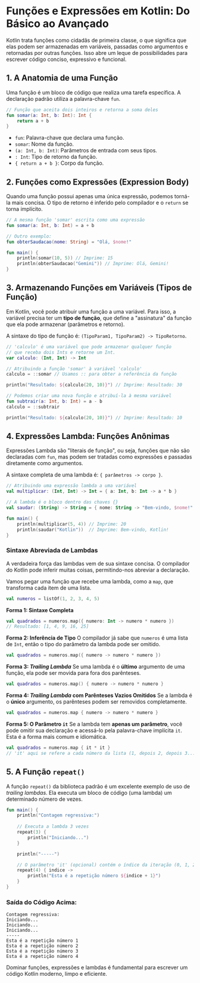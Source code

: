 # Funções e Expressões em Kotlin: Do Básico ao Avançado

Kotlin trata funções como cidadãs de primeira classe, o que significa que elas podem ser armazenadas em variáveis, passadas como argumentos e retornadas por outras funções. Isso abre um leque de possibilidades para escrever código conciso, expressivo e funcional.

## 1. A Anatomia de uma Função

Uma função é um bloco de código que realiza uma tarefa específica. A declaração padrão utiliza a palavra-chave `fun`.

```kotlin
// Função que aceita dois inteiros e retorna a soma deles
fun somar(a: Int, b: Int): Int {
    return a + b
}
```
- `fun`: Palavra-chave que declara uma função.
- `somar`: Nome da função.
- `(a: Int, b: Int)`: Parâmetros de entrada com seus tipos.
- `: Int`: Tipo de retorno da função.
- `{ return a + b }`: Corpo da função.

## 2. Funções como Expressões (Expression Body)

Quando uma função possui apenas uma única expressão, podemos torná-la mais concisa. O tipo de retorno é inferido pelo compilador e o `return` se torna implícito.

```kotlin
// A mesma função 'somar' escrita como uma expressão
fun somar(a: Int, b: Int) = a + b

// Outro exemplo:
fun obterSaudacao(nome: String) = "Olá, $nome!"

fun main() {
    println(somar(10, 5)) // Imprime: 15
    println(obterSaudacao("Gemini")) // Imprime: Olá, Gemini!
}
```

## 3. Armazenando Funções em Variáveis (Tipos de Função)

Em Kotlin, você pode atribuir uma função a uma variável. Para isso, a variável precisa ter um **tipo de função**, que define a "assinatura" da função que ela pode armazenar (parâmetros e retorno).

A sintaxe do tipo de função é: `(TipoParam1, TipoParam2) -> TipoRetorno`.

```kotlin
// 'calculo' é uma variável que pode armazenar qualquer função
// que receba dois Ints e retorne um Int.
var calculo: (Int, Int) -> Int

// Atribuindo a função 'somar' à variável 'calculo'
calculo = ::somar // Usamos :: para obter a referência da função

println("Resultado: ${calculo(20, 10)}") // Imprime: Resultado: 30

// Podemos criar uma nova função e atribuí-la à mesma variável
fun subtrair(a: Int, b: Int) = a - b
calculo = ::subtrair

println("Resultado: ${calculo(20, 10)}") // Imprime: Resultado: 10
```

## 4. Expressões Lambda: Funções Anônimas

Expressões Lambda são "literais de função", ou seja, funções que não são declaradas com `fun`, mas podem ser tratadas como expressões e passadas diretamente como argumentos.

A sintaxe completa de uma lambda é: `{ parâmetros -> corpo }`.

```kotlin
// Atribuindo uma expressão lambda a uma variável
val multiplicar: (Int, Int) -> Int = { a: Int, b: Int -> a * b }

// A lambda é o bloco dentro das chaves {}
val saudar: (String) -> String = { nome: String -> "Bem-vindo, $nome!" }

fun main() {
    println(multiplicar(5, 4)) // Imprime: 20
    println(saudar("Kotlin"))  // Imprime: Bem-vindo, Kotlin!
}
```

### Sintaxe Abreviada de Lambdas

A verdadeira força das lambdas vem de sua sintaxe concisa. O compilador do Kotlin pode inferir muitas coisas, permitindo-nos abreviar a declaração.

Vamos pegar uma função que recebe uma lambda, como a `map`, que transforma cada item de uma lista.

```kotlin
val numeros = listOf(1, 2, 3, 4, 5)
```

**Forma 1: Sintaxe Completa**
```kotlin
val quadrados = numeros.map({ numero: Int -> numero * numero })
// Resultado: [1, 4, 9, 16, 25]
```

**Forma 2: Inferência de Tipo**
O compilador já sabe que `numeros` é uma lista de `Int`, então o tipo do parâmetro da lambda pode ser omitido.
```kotlin
val quadrados = numeros.map({ numero -> numero * numero })
```

**Forma 3: *Trailing Lambda***
Se uma lambda é o **último** argumento de uma função, ela pode ser movida para fora dos parênteses.
```kotlin
val quadrados = numeros.map() { numero -> numero * numero }
```

**Forma 4: *Trailing Lambda* com Parênteses Vazios Omitidos**
Se a lambda é o **único** argumento, os parênteses podem ser removidos completamente.
```kotlin
val quadrados = numeros.map { numero -> numero * numero }
```

**Forma 5: O Parâmetro `it`**
Se a lambda tem **apenas um parâmetro**, você pode omitir sua declaração e acessá-lo pela palavra-chave implícita `it`. Esta é a forma mais comum e idiomática.
```kotlin
val quadrados = numeros.map { it * it }
// 'it' aqui se refere a cada número da lista (1, depois 2, depois 3...)
```

## 5. A Função `repeat()`

A função `repeat()` da biblioteca padrão é um excelente exemplo de uso de *trailing lambdas*. Ela executa um bloco de código (uma lambda) um determinado número de vezes.

```kotlin
fun main() {
    println("Contagem regressiva:")
    
    // Executa a lambda 3 vezes
    repeat(3) {
        println("Iniciando...")
    }

    println("-----")

    // O parâmetro 'it' (opcional) contém o índice da iteração (0, 1, 2...)
    repeat(4) { indice ->
        println("Esta é a repetição número ${indice + 1}")
    }
}
```

### Saída do Código Acima:
```
Contagem regressiva:
Iniciando...
Iniciando...
Iniciando...
-----
Esta é a repetição número 1
Esta é a repetição número 2
Esta é a repetição número 3
Esta é a repetição número 4
```

Dominar funções, expressões e lambdas é fundamental para escrever um código Kotlin moderno, limpo e eficiente.
